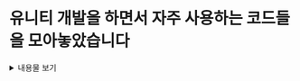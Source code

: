 # 유니티 개발을 하면서 자주 사용하는 코드들을 모아놓았습니다

<details>
<summary>내용물 보기</summary>
    
    <details>
    <summary> FSM</summary>
    </detials>
    
    <details>
    <summary> Pool</summary>
        ### IPoolable : 객체를 Pool에 담기위해 필수로 구현해야하는 인터페이스입니다.

    </detials>

    <details>
    <summary> UI ToolKit</summary>
    </detials>

</details>
